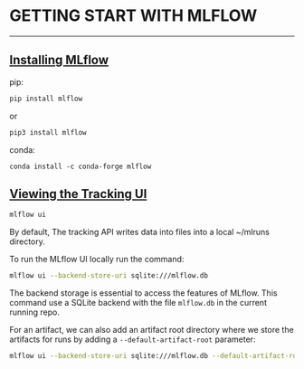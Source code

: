 # GETTING START WITH MLFLOW
---

## [Installing MLflow](https://mlflow.org/docs/latest/quickstart.html#installing-mlflow)

pip:

```Python
pip install mlflow
```

or

```Python
pip3 install mlflow
```

conda:

```conda
conda install -c conda-forge mlflow
```

## [Viewing the Tracking UI](https://mlflow.org/docs/latest/quickstart.html#viewing-the-tracking-ui)

```Python
mlflow ui
```

By default, The tracking API writes data into files into a local ~/mlruns directory.

To run the MLflow UI locally run the command:

```zsh
mlflow ui --backend-store-uri sqlite:///mlflow.db
```
The backend storage is essential to access the features of MLflow. This command use a SQLite backend with the file `mlflow.db` in the current running repo.

For an artifact, we can also add an artifact root directory where we store the artifacts for runs by adding a `--default-artifact-root` parameter:

```zsh
mlflow ui --backend-store-uri sqlite:///mlflow.db --default-artifact-root ./mlruns
```
